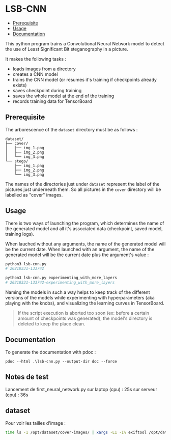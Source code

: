 # LSB-CNN

- [Prerequisite](#prerequisite)
- [Usage](#usage)
- [Documentation](#documentation)

This python program trains a Convolutional Neural Network model to detect the use of Least Significant Bit steganography in a picture.

It makes the following tasks :
- loads images from a directory
- creates a CNN model
- trains the CNN model (or resumes it's training if checkpoints already exists)
- saves checkpoint during training
- saves the whole model at the end of the training
- records training data for TensorBoard

## Prerequisite

The arborescence of the `dataset` directory must be as follows :
```shell
dataset/
├── cover/
│   ├── img_1.png
│   ├── img_2.png
│   └── img_3.png
└── stego/
    ├── img_1.png
    ├── img_2.png
    └── img_3.png
```

The names of the directories just under `dataset` represent the label of the pictures just underneath them. So all pictures in the `cover` directory will be labelled as "cover" images.

## Usage

There is two ways of launching the program, which determines the name of the generated model and all it's associated data (checkpoint, saved model, training logs).

When lauched without any arguments, the name of the generated model will be the current date. When launched with an argument, the name of the generated model will be the current date plus the argument's value :
```bash
python3 lsb-cnn.py
# 20210331-133742

python3 lsb-cnn.py experimenting_with_more_layers
# 20210331-133742-experimenting_with_more_layers
```

Naming the models in such a way helps to keep track of the different versions of the models while experimenting with hyperparameters (aka playing with the knobs), and visualizing the learning curves in TensorBoard.

> If the script execution is aborted too soon (ex: before a certain amount of checkpoints was generated), the model's directory is deleted to keep the place clean.

## Documentation

To generate the documentation with pdoc :
```shell
pdoc --html .\lsb-cnn.py --output-dir doc --force
```

## Notes de test

Lancement de first_neural_network.py
sur laptop (cpu) : 25s
sur serveur (cpu) : 36s

## dataset

Pour voir les tailles d'image :
```bash
time ls -1 /opt/dataset/cover-images/ | xargs -L1 -I% exiftool /opt/dataset/cover-images/% -ImageSize | sort | uniq
```
